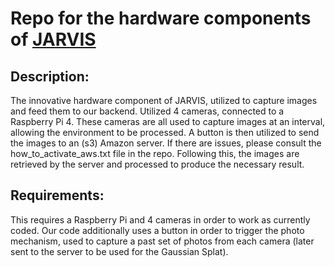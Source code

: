 # Repo for the hardware components of [JARVIS](https://github.com/jarvis-gsplat)

## Description:
The innovative hardware component of JARVIS, utilized to capture images and feed them to our backend. Utilized 4 cameras, connected to a Raspberry Pi 4. These cameras are all used to capture images at an interval, allowing the environment to be processed. A button is then utilized to send the images to an (s3) Amazon server. If there are issues, please consult the how_to_activate_aws.txt file in the repo. Following this, the images are retrieved by the server and processed to produce the necessary result.

## Requirements:

This requires a Raspberry Pi and 4 cameras in order to work as currently coded. Our code additionally uses a button in order to trigger the photo mechanism, used to capture a past set of photos from each camera (later sent to the server to be used for the Gaussian Splat).
